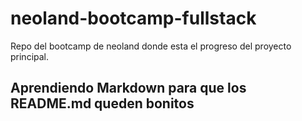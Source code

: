 # neoland-bootcamp-fullstack
Repo del bootcamp de neoland donde esta el progreso del proyecto principal.

## Aprendiendo Markdown para que los README.md queden bonitos
